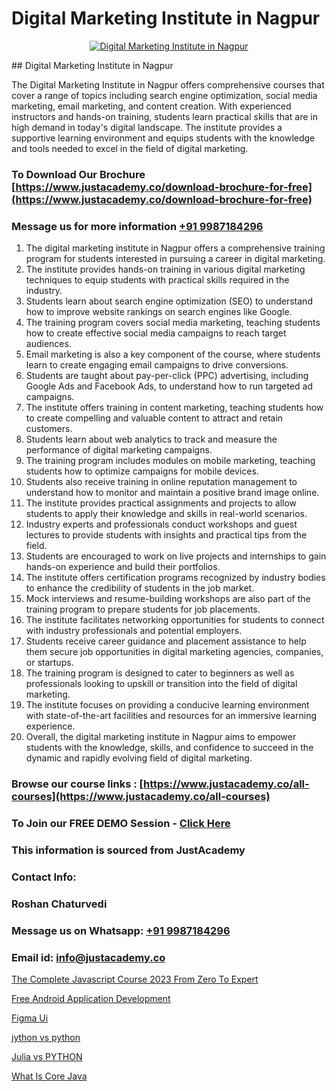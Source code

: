 # Digital Marketing Institute in Nagpur

<p align="center">
  <a href="https://justacademy.co/course-detail/digital-marketing">
    <img src="https://justacademy.co/storage2/course_image/1676636720_course_image.webp" alt="Digital Marketing Institute in Nagpur">
  </a>
</p>
## Digital Marketing Institute in Nagpur

The Digital Marketing Institute in Nagpur offers comprehensive courses that cover a range of topics including search engine optimization, social media marketing, email marketing, and content creation. With experienced instructors and hands-on training, students learn practical skills that are in high demand in today's digital landscape. The institute provides a supportive learning environment and equips students with the knowledge and tools needed to excel in the field of digital marketing.
### To Download Our Brochure [https://www.justacademy.co/download-brochure-for-free](https://www.justacademy.co/download-brochure-for-free)
### Message us for more information [+91 9987184296](https://api.whatsapp.com/send?phone=919987184296)
1) The digital marketing institute in Nagpur offers a comprehensive training program for students interested in pursuing a career in digital marketing.
2) The institute provides hands-on training in various digital marketing techniques to equip students with practical skills required in the industry.
3) Students learn about search engine optimization (SEO) to understand how to improve website rankings on search engines like Google.
4) The training program covers social media marketing, teaching students how to create effective social media campaigns to reach target audiences.
5) Email marketing is also a key component of the course, where students learn to create engaging email campaigns to drive conversions.
6) Students are taught about pay-per-click (PPC) advertising, including Google Ads and Facebook Ads, to understand how to run targeted ad campaigns.
7) The institute offers training in content marketing, teaching students how to create compelling and valuable content to attract and retain customers.
8) Students learn about web analytics to track and measure the performance of digital marketing campaigns.
9) The training program includes modules on mobile marketing, teaching students how to optimize campaigns for mobile devices.
10) Students also receive training in online reputation management to understand how to monitor and maintain a positive brand image online.
11) The institute provides practical assignments and projects to allow students to apply their knowledge and skills in real-world scenarios.
12) Industry experts and professionals conduct workshops and guest lectures to provide students with insights and practical tips from the field.
13) Students are encouraged to work on live projects and internships to gain hands-on experience and build their portfolios.
14) The institute offers certification programs recognized by industry bodies to enhance the credibility of students in the job market.
15) Mock interviews and resume-building workshops are also part of the training program to prepare students for job placements.
16) The institute facilitates networking opportunities for students to connect with industry professionals and potential employers.
17) Students receive career guidance and placement assistance to help them secure job opportunities in digital marketing agencies, companies, or startups.
18) The training program is designed to cater to beginners as well as professionals looking to upskill or transition into the field of digital marketing.
19) The institute focuses on providing a conducive learning environment with state-of-the-art facilities and resources for an immersive learning experience.
20) Overall, the digital marketing institute in Nagpur aims to empower students with the knowledge, skills, and confidence to succeed in the dynamic and rapidly evolving field of digital marketing.

### Browse our course links : [https://www.justacademy.co/all-courses](https://www.justacademy.co/all-courses) 
### To Join our FREE DEMO Session - [Click Here](https://www.justacademy.co/register-for-course-demo)


### This information is sourced from JustAcademy
### Contact Info:
### Roshan Chaturvedi
### Message us on Whatsapp: [+91 9987184296](https://api.whatsapp.com/send?phone=919987184296)
### Email id: [info@justacademy.co](mailto:info@justacademy.co)
                
[The Complete Javascript Course 2023 From Zero To Expert](https://www.linkedin.com/pulse/complete-javascript-course-2023-from-zero-expert-justacademy-berlin-bstqc?trackingId=%2F268L2Shy0Z5nM91zLKEHg%3D%3D&lipi=urn%3Ali%3Apage%3Ad_flagship3_company_admin%3B9LRf%2B9vgRJ%2BRyqfmHudhjA%3D%3D)

[Free Android Application Development](https://www.linkedin.com/pulse/free-android-application-development-l0zwc/)

[Figma Ui](https://medium.com/@mahi3106/figma-ui-35de1da30db9)

[jython vs python](https://medium.com/@ranemanish460/jython-vs-python-74da39584cb2)

[Julia vs PYTHON](https://justacademyin.github.io/justacademy/julia-vs-python)

[What Is Core Java](https://justacademyin.github.io/justacademy/what-is-core-java)

